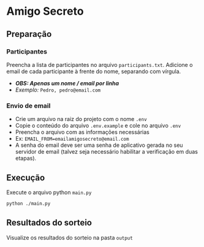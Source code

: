 # Amigo Secreto

## Preparação
### Participantes
Preencha a lista de participantes no arquivo `participants.txt`. Adicione o email de cada participante à frente do nome, separando com vírgula.

 - ***OBS: Apenas um nome / email por linha***
 - *Exemplo:* `Pedro, pedro@email.com`

### Envio de email
 - Crie um arquivo na raiz do projeto com o nome `.env`
 - Copie o conteúdo do arquivo `.env.example` e cole no arquivo `.env`
 - Preencha o arquivo com as informações necessárias
  - Ex: `EMAIL_FROM=emailamigosecreto@email.com`
 - A senha do email deve ser uma senha de aplicativo gerada no seu servidor de email (talvez seja necessário habilitar a verificação em duas etapas).

## Execução
Execute o arquivo python `main.py`

```bash
python ./main.py
```

## Resultados do sorteio
Visualize os resultados do sorteio na pasta `output`